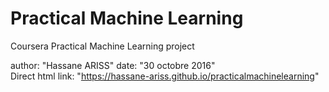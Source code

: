 # Practical Machine Learning
Coursera Practical Machine Learning project

author: "Hassane ARISS" 
date: "30 octobre 2016"  
Direct html link: "https://hassane-ariss.github.io/practicalmachinelearning"
